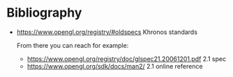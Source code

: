 # Bibliography

-   <https://www.opengl.org/registry/#oldspecs> Khronos standards

    From there you can reach for example:

    - <https://www.opengl.org/registry/doc/glspec21.20061201.pdf> 2.1 spec
    - <https://www.opengl.org/sdk/docs/man2/> 2.1 online reference
